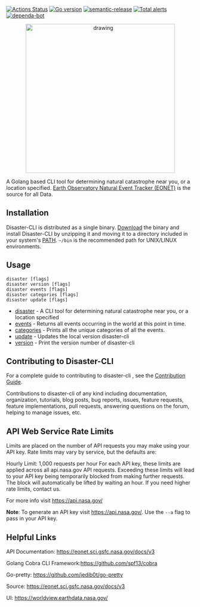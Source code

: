 [![Actions Status](https://github.com/karl-cardenas-coding/disaster-cli/workflows/Go/badge.svg?branch=master)](https://github.com/karl-cardenas-coding/disaster-cli/actions?branch=main)
[![Go version](https://img.shields.io/github/go-mod/go-version/karl-cardenas-coding/disaster-cli)](https://golang.org/dl/)
[![semantic-release](https://img.shields.io/badge/%20%20%F0%9F%93%A6%F0%9F%9A%80-semantic--release-e10079.svg)](https://github.com/semantic-release/semantic-release)
[![Total alerts](https://img.shields.io/lgtm/alerts/g/karl-cardenas-coding/disaster-cli.svg?logo=lgtm&logoWidth=18)](https://lgtm.com/projects/g/karl-cardenas-coding/disaster-cli/alerts/)
[![dependa-bot](https://badgen.net/dependabot/karl-cardenas-coding/disaster-cli/247598538?icon=dependabot)](https://badgen.net/dependabot/thepracticaldev/dev.to?icon=dependabot)

<p align="center">
  <img src="/static/img/disaster-gopher.png" alt="drawing" width="400"/>
</p>

A Golang based CLI tool for determining natural catastrophe near you, or a location specified. [Earth Observatory Natural Event Tracker (EONET)](https://eonet.sci.gsfc.nasa.gov/what-is-eonet) is the source for all Data.


## Installation
Disaster-CLI is distributed as a single binary. [Download](https://github.com/karl-cardenas-coding/disaster-cli/releases) the binary and install Disaster-CLI by unzipping it and moving it to a directory included in your system's [PATH](https://superuser.com/questions/284342/what-are-path-and-other-environment-variables-and-how-can-i-set-or-use-them). `~/bin` is the recommended path for UNIX/LINUX environments. 


## Usage

```
disaster [flags]
disaster version [flags]
disaster events [flags]
disaster categories [flags]
disaster update [flags]

```

* [disaster](/documentation/disaster.md)	 - A CLI tool for determining natural catastrophe near you, or a location specified
* [events](/documentation/disaster_events.md)	 - Returns all events occurring in the world at this point in time.
* [categories](/documentation/disaster_categories.md) - Prints all the unique categories of all the events.
* [update](/documentation/disaster_update.md)	 - Updates the local version disaster-cli
* [version](/documentation/disaster_version.md)	 - Print the version number of disaster-cli

## Contributing to Disaster-CLI

For a complete guide to contributing to disaster-cli , see the [Contribution Guide](CONTRIBUTING.md).

Contributions to disaster-cli of any kind including documentation, organization, tutorials, blog posts, bug reports, issues, feature requests, feature implementations, pull requests, answering questions on the forum, helping to manage issues, etc.

## API Web Service Rate Limits
Limits are placed on the number of API requests you may make using your API key. Rate limits may vary by service, but the defaults are:

Hourly Limit: 1,000 requests per hour
For each API key, these limits are applied across all api.nasa.gov API requests. Exceeding these limits will lead to your API key being temporarily blocked from making further requests. The block will automatically be lifted by waiting an hour. If you need higher rate limits, contact us.

For more info visit https://api.nasa.gov/

**Note**: To generate an API key visit https://api.nasa.gov/. Use the `--a` flag to pass in your API key.

## Helpful Links

API Documentation:  https://eonet.sci.gsfc.nasa.gov/docs/v3

Golang Cobra CLI Framework:https://github.com/spf13/cobra

Go-pretty: https://github.com/jedib0t/go-pretty

Source: https://eonet.sci.gsfc.nasa.gov/docs/v3

UI: https://worldview.earthdata.nasa.gov/
